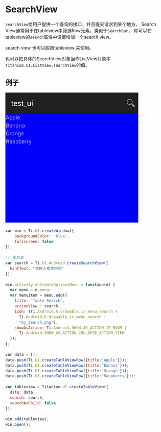 # SearchView

`SearchView`给用户提供一个查询的接口，并且提交请求到某个地方。
Search View通常用于在tableview中筛选Row元素。类似于`SearchBar`，
你可以在tableview的`search`属性中设置增加一个search view。

search view 也可以脱离tableview 来使用。

也可以把具体的SearchView对象当作ListView对象中
`Titanium.UI.ListView.searchView`的值。

## 例子

![search](/images/ui_android_searchview.gif)

```js
var win = Ti.UI.createWindow({
    backgroundColor: 'blue',
    fullscreen: false
});

// 搜索框
var search = Ti.UI.Android.createSearchView({
  hintText: "请输入搜索内容"
});

win.activity.onCreateOptionsMenu = function(e) {
  var menu = e.menu;
  var menuItem = menu.add({
    title: 'Table Search',
    actionView : search,
    icon: (Ti.Android.R.drawable.ic_menu_search ?
      Ti.Android.R.drawable.ic_menu_search :
      "my_search.png"),
    showAsAction: Ti.Android.SHOW_AS_ACTION_IF_ROOM |
      Ti.Android.SHOW_AS_ACTION_COLLAPSE_ACTION_VIEW
  });
};

var data = [];
data.push(Ti.UI.createTableViewRow({title:'Apple'}));
data.push(Ti.UI.createTableViewRow({title:'Banana'}));
data.push(Ti.UI.createTableViewRow({title:'Orange'}));
data.push(Ti.UI.createTableViewRow({title:'Raspberry'}));

var tableview = Titanium.UI.createTableView({
  data: data,
  search: search,
  searchAsChild: false
});

win.add(tableview);
win.open();
```

